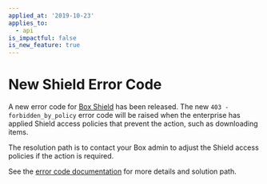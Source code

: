 ```yaml
---
applied_at: '2019-10-23'
applies_to:
  - api
is_impactful: false
is_new_feature: true
---
```


# New Shield Error Code

A new error code for [Box Shield][box-shield] has been released. The new
`403 - forbidden_by_policy` error code will be raised when the enterprise has
applied Shield access policies that prevent the action, such as downloading
items.

The resolution path is to contact your Box admin to adjust the Shield access
policies if the action is required.

See the
[error code documentation](guide://api-calls/permissions-and-errors/common-errors)
for more details and solution path.

[box-shield]: https://www.box.com/shield
